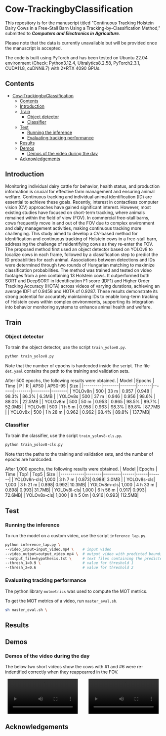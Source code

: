 # Cow-TrackingbyClassification


This repository is for the manuscript titled "Continuous Tracking Holstein Dairy Cows in a Free-Stall Barn Using a Tracking-by-Classification Method," submitted to ***Computers and Electronics in Agriculture***. 

Please note that the data is currently unavailable but will be provided once the manuscript is accepted.

The code is built using PyTorch and has been tested on Ubuntu 22.04 environment (Check: Python3.12.4, Ultralytics8.2.58, PyTorch2.3.1, CUDA11.8, cuDNN8.7) with 2*RTX 4090 GPUs. 

## Contents
- [Cow-TrackingbyClassification](#cow-trackingbyclassification)
  - [Contents](#contents)
  - [Introduction](#introduction)
  - [Train](#train)
    - [Object detector](#object-detector)
    - [Classifier](#classifier)
  - [Test](#test)
    - [Running the inference](#running-the-inference)
    - [Evaluating tracking performance](#evaluating-tracking-performance)
  - [Results](#results)
  - [Demos](#demos)
    - [Demos of the video during the day](#demos-of-the-video-during-the-day)
  - [Acknowledgements](#acknowledgements)

## Introduction
Monitoring individual dairy cattle for behavior, health status, and production information is crucial for effective farm management and ensuring animal welfare. Continuous tracking and individual animal identification (ID) are essential to achieve these goals. Recently, interest in contactless computer vision (CV) approaches have gained significant interest. However, most existing studies have focused on short-term tracking, where animals remained within the field of view (FOV). In commercial free-stall barns, cows frequently move in and out of the FOV due to complex environment and daily management activities, making continuous tracking more challenging. This study aimed to develop a CV-based method for identification and continuous tracking of Holstein cows in a free-stall barn, addressing the challenge of reidentifying cows as they re-enter the FOV. The proposed method first used an object detector based on YOLOv8 to localize cows in each frame, followed by a classification step to predict the ID probabilities for each animal. Associations between detections and IDs were determined through two rounds of Hungarian matching to maximize classification probabilities. The method was trained and tested on video footages from a pen containing 13 Holstein cows. It outperformed both SORT and DeepSORT in Identification F1 score (IDF1) and Higher Order Tracking Accuracy (HOTA) across videos of varying durations, achieving an average IDF1 of 0.9458 and HOTA of 0.9287. These results demonstrate its strong potential for accurately maintaining IDs to enable long-term tracking of Holstein cows within complex environments, supporting its integration into behavior monitoring systems to enhance animal health and welfare.



## Train
### Object detector
To train the object detector, use the script `train_yolov8.py`.
```sh
python train_yolov8.py
```
Note that the number of epochs is hardcoded inside the script. The file `det.yaml` contains the path to the training and validation sets. 

After 500 epochs, the following results were obtained.
| Model   | Epochs | Time   |   P   |   R   |  AP50  | AP50-95 |  Size  |
|---------|--------|--------|-------|-------|--------|---------|--------|
| YOLOv8n |  500   | 33 m    | 0.957 | 0.948 | 98.3%  | 86.3%   | 6.3MB  |
| YOLOv8s |  500   | 37 m    | 0.946 | 0.956 | 98.6%  | 88.0%   | 22.5MB |
| YOLOv8m |  500   | 50 m    | 0.953 | 0.965 | 98.5%  | 89.7%   | 52.0MB |
| YOLOv8l |  500   | 1 h 5 m  | 0.958 | 0.963 | 98.3%  | 89.8%   | 87.7MB |
| YOLOv8x |  500   | 1 h 28 m | 0.962 | 0.962 | 98.4%  | 89.8%   | 137.7MB|


### Classifier
To train the classifier, use the script `train_yolov8-cls.py`.
```sh
python train_yolov8-cls.py
```
Note that the paths to the training and validation sets, and the number of epochs are hardcoded.

After 1,000 epochs, the following results were obtained.
| Model      | Epochs | Time    | Top1 | Top5 | Size  |
|------------|--------|---------|------|------|-------|
| YOLOv8n-cls| 1,000  | 3 h 7 m | 0.873| 0.988| 3.0MB |
| YOLOv8s-cls| 1,000  | 3 h 21 m  | 0.898| 0.992| 10.3MB|
| YOLOv8m-cls| 1,000  | 4 h 33 m  | 0.898| 0.993| 31.7MB|
| YOLOv8l-cls| 1,000  | 6 h 56 m  | 0.917| 0.993| 72.6MB|
| YOLOv8x-cls| 1,000  | 8 h 5 0m  | 0.916| 0.993| 112.5MB|


## Test
### Running the inference
To run the model on a custom video, use the script `inference_lap.py`.
```sh
python inference_lap.py \
--video_input=input_video.mp4 \    # input video
--video_output=output_video.mp4 \  # output video with predicted bounding boxes
--output_file=hypothesis.txt \     # text files containing the predicted bounding boxes (hypothesis)
--thresh_1=0.9 \                   # value for threshold 1
--thresh_2=0.6                     # value for threshold 2
```

### Evaluating tracking performance
The python library `motmetrics` was used to compute the MOT metrics.

To get the MOT metrics of a video, run `master_eval.sh`.
```sh
sh master_eval.sh \

```

## Results

## Demos

### Demos of the video during the day

The below two short videos show the cows with #1 and #6 were re-indentified correctly when they reappearred in the FOV.

<div style="display: flex; justify-content: space-around; gap: 20px;">
  <!-- First Video -->
  <video controls width="45%">
    <source src="https://raw.githubusercontent.com/meiqing-wang/Cow-TrackingbyClassification/main/Demos/DayClip1.mp4" type="video/mp4">
    Your browser does not support the video tag.
  </video>

  <!-- Second Video -->
  <video controls width="45%">
    <source src="https://raw.githubusercontent.com/meiqing-wang/Cow-TrackingbyClassification/main/Demos/DayClip2.mp4" type="video/mp4">
    Your browser does not support the video tag.
  </video>
</div>


## Acknowledgements
